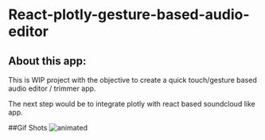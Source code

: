# React-plotly-gesture-based-audio-editor

## About this app:
This is WIP project with the objective to create a quick touch/gesture based audio editor / trimmer app.

The next step would be to integrate plotly with react based soundcloud like app.

##Gif Shots
![animated](Screenshots/App.gif)
